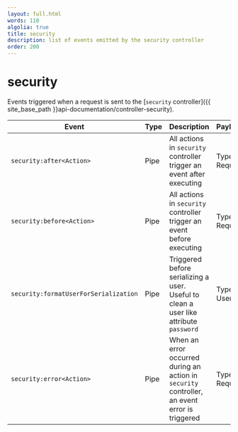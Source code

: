 ```yaml
---
layout: full.html
words: 110
algolia: true
title: security
description: list of events emitted by the security controller
order: 200
---
```


# security

Events triggered when a request is sent to the [`security` controller]({{ site_base_path }}api-documentation/controller-security).

| Event | Type | Description | Payload |
|-------|------|-------------|---------|
| `security:after<Action>` | Pipe | All actions in `security` controller trigger an event after executing | Type: Request |
| `security:before<Action>` | Pipe | All actions in `security` controller trigger an event before executing | Type: Request |
| `security:formatUserForSerialization` | Pipe | Triggered before serializing a user. Useful to clean a user like attribute `password` | Type: User |
| `security:error<Action>` | Pipe | When an error occurred during an action in `security` controller, an event error is triggered | Type: Request |


